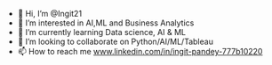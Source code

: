 - 👋 Hi, I’m @Ingit21
- 👀 I’m interested in AI,ML and Business Analytics
- 🌱 I’m currently learning Data science, AI & ML
- 💞️ I’m looking to collaborate on Python/AI/ML/Tableau
- 📫 How to reach me www.linkedin.com/in/ingit-pandey-777b10220

<!---
Ingit21/Ingit21 is a ✨ special ✨ repository because its `README.md` (this file) appears on your GitHub profile.
You can click the Preview link to take a look at your changes.
--->
